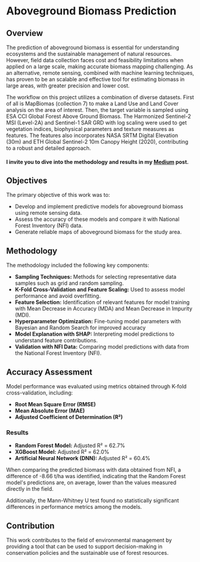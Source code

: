 # Aboveground Biomass Prediction

## Overview

The prediction of aboveground biomass is essential for understanding ecosystems and the sustainable management of natural resources. However, field data collection faces cost and feasibility limitations when applied on a large scale, making accurate biomass mapping challenging. As an alternative, remote sensing, combined with machine learning techniques, has proven to be an scalable and effective tool for estimating biomass in large areas, with greater precision and lower cost.

The workflow on this project utilizes a combination of diverse datasets. First of all is MapBiomas (collection 7) to make a Land Use and Land Cover analysis on the area of interest. Then, the target variable is sampled using ESA CCI Global Forest Above Ground Biomass. The Harmonized Sentinel-2 MSI (Level-2A) and Sentinel-1 SAR GRD with log scaling were used to get vegetation indices, biophysical parameters and texture measures as features. The features also incorporates NASA SRTM Digital Elevation (30m) and ETH Global Sentinel-2 10m Canopy Height (2020), contributing to a robust and detailed approach.

#### I invite you to dive into the methodology and results in my [Medium](https://medium.com/@sandrosena/modeling-above-ground-biomass-with-machine-learning-and-remote-sensing-e82a9ea9926f) post.

## Objectives

The primary objective of this work was to:

- Develop and implement predictive models for aboveground biomass using remote sensing data.
- Assess the accuracy of these models and compare it with National Forest Inventory (NFI) data.
- Generate reliable maps of aboveground biomass for the study area.

## Methodology

The methodology included the following key components:

- **Sampling Techniques:** Methods for selecting representative data samples such as grid and random sampling.
- **K-Fold Cross-Validation and Feature Scaling:** Used to assess model performance and avoid overfitting.
- **Feature Selection:** Identification of relevant features for model training with Mean Decrease in Accuracy (MDA) and Mean Decrease in Impurity (MDI).
- **Hyperparameter Optimization:** Fine-tuning model parameters with Bayesian and Random Search for improved accuracy 
- **Model Explanation with SHAP:** Interpreting model predictions to understand feature contributions.
- **Validation with NFI Data:** Comparing model predictions with data from the National Forest Inventory (NFI).

## Accuracy Assessment

Model performance was evaluated using metrics obtained through K-fold cross-validation, including:

- **Root Mean Square Error (RMSE)**
- **Mean Absolute Error (MAE)**
- **Adjusted Coefficient of Determination (R²)**

### Results

- **Random Forest Model:** Adjusted R² = 62.7%
- **XGBoost Model:** Adjusted R² = 62.0%
- **Artificial Neural Network (DNN):** Adjusted R² = 60.4%

When comparing the predicted biomass with data obtained from NFI, a difference of -8.66 t/ha was identified, indicating that the Random Forest model's predictions are, on average, lower than the values measured directly in the field. 

Additionally, the Mann-Whitney U test found no statistically significant differences in performance metrics among the models.

## Contribution

This work contributes to the field of environmental management by providing a tool that can be used to support decision-making in conservation policies and the sustainable use of forest resources.
